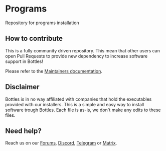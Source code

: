 # Programs
Repository for programs installation


## How to contribute
This is a fully community driven repository. This mean that other users can open Pull Requests to provide new dependency to increase software support in Bottles!

Please refer to the [Maintainers documentation](https://maintainers.usebottles.com/).


## Disclaimer
Bottles is in no way affiliated with companies that hold the executables provided with our installers. This is a simple and easy way to install software trough Bottles. Each file is as-is, we don't make any edits to these files.


## Need help?
Reach us on our [Forums](https://github.com/orgs/bottlesdevs/discussions), [Discord](https://discord.gg/wF4JAdYrTR), [Telegram](https://t.me/usebottles) or [Matrix](https://matrix.to/#/%23UseBottles:matrix.org).

